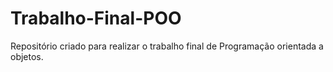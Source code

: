 # Trabalho-Final-POO
Repositório criado para realizar o trabalho final de Programação orientada a objetos.
